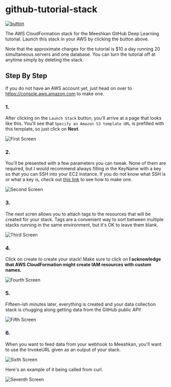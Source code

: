 # github-tutorial-stack

[![button](https://s3.amazonaws.com/cloudformation-examples/cloudformation-launch-stack.png)](https://console.aws.amazon.com/cloudformation/home?region=us-east-1#/stacks/new?stackName=MeeshkanGitHubDeepLearningTutorial&templateURL=https://s3.amazonaws.com/meeshkan-github-tutorial/stack.yaml)

The AWS CloudFormation stack for the Meeshkan GitHub Deep Learning tutorial.  Launch this stack in your AWS by clicking the button above.

Note that the approximate charges for the tutorial is $10 a day running 20 simultaneous servers and one database.  You can turn the tutorial off at anytime simply by deleting the stack.

## Step By Step

If you do not have an AWS account yet, just head on over to https://console.aws.amazon.com to make one.

### 1.

After clicking on the `Launch Stack` button, you'll arrive at a page that looks like this.  You'll see that `Specify an Amazon S3 template URL` is prefilled with this template, so just click on **Next**.

![First Screen](https://s3.amazonaws.com/meeshkan-github-tutorial/Screen+Shot+2017-12-23+at+8.06.19.png)

### 2.

You'll be presented with a few parameters you can tweak.  None of them are required, but I would recommend always filling in the KeyName with a key so that you can SSH into your EC2 instance.  If you do not know what SSH is or what a key is, check out [this link](http://docs.aws.amazon.com/AWSEC2/latest/UserGuide/AccessingInstancesLinux.html) to see how to make one.

![Second Screen](https://s3.amazonaws.com/meeshkan-github-tutorial/Screen+Shot+2017-12-23+at+8.06.46.png)

### 3.

The next scren allows you to attach tags to the resources that will be created for your stack.  Tags are a convenient way to sort between multiple stacks running in the same environment, but it's OK to leave them blank.

![Third Screen](https://s3.amazonaws.com/meeshkan-github-tutorial/Screen+Shot+2017-12-23+at+8.32.24.png)

### 4.

Click on create to create your stack!  Make sure to click on **I acknowledge that AWS CloudFormation might create IAM resources with custom names.**

![Fourth Screen](https://s3.amazonaws.com/meeshkan-github-tutorial/create.png)

### 5.

Fifteen-ish minutes later, everything is created and your data collection stack is chugging along getting data from the GitHub public API!

![Fifth Screen](https://s3.amazonaws.com/meeshkan-github-tutorial/Screen+Shot+2017-12-23+at+8.43.56.png)

### 6.

When you want to feed data from your webhook to Meeshkan, you'll want to use the InvokeURL given as an output of your stack.

![Sixth Screen](https://s3.amazonaws.com/meeshkan-github-tutorial/Screen+Shot+2017-12-23+at+9.54.04.png)

Here's an example of it being called from curl.

![Seventh Screen](https://s3.amazonaws.com/meeshkan-github-tutorial/Screen+Shot+2017-12-23+at+9.49.42.png)
